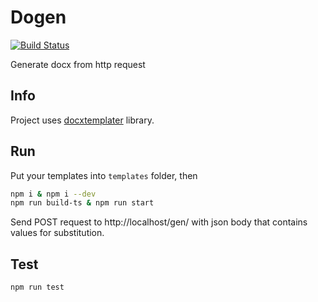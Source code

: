# Dogen

[![Build Status](https://travis-ci.org/IvanovPvl/dogen.svg?branch=master)](https://travis-ci.org/IvanovPvl/dogen)

Generate docx from http request

## Info

Project uses [docxtemplater](https://docxtemplater.com/) library.

## Run

Put your templates into `templates` folder, then

```sh
npm i & npm i --dev
npm run build-ts & npm run start
```

Send POST request to http://localhost/gen/<templateName> with json body that contains values for substitution.

## Test

```sh
npm run test
```
